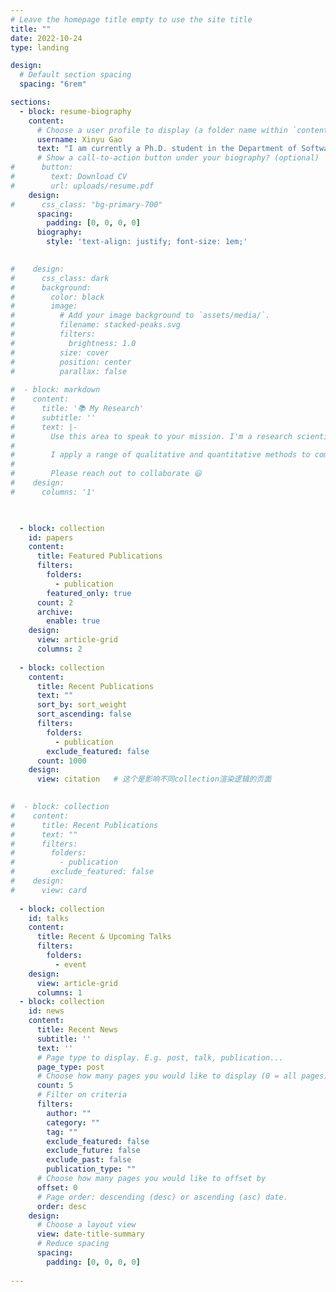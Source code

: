 ```yaml
---
# Leave the homepage title empty to use the site title
title: ""
date: 2022-10-24
type: landing

design:
  # Default section spacing
  spacing: "6rem"

sections:
  - block: resume-biography
    content:
      # Choose a user profile to display (a folder name within `content/authors/`) #
      username: Xinyu Gao
      text: "I am currently a Ph.D. student in the Department of Software Engineering, Nanjing University, advised by Prof. Yang Feng, Zhenyu Chen and Prof. Baowen Xu. My research focuses on reliability assurance of the AI-enabled complex software systems within the field of Software Engineering (SE). Recently, my work has explored testing, analysis, and repair for multi-sensor fusion based perception systems in autonomous driving. My work has been published in top-tier SE venues (e.g., ICSE, FSE, ASE, ISSTA)  and has received a distinguished paper award (FSE '23)."
      # Show a call-to-action button under your biography? (optional)
#      button:
#        text: Download CV
#        url: uploads/resume.pdf
    design:
#      css_class: "bg-primary-700"
      spacing:
        padding: [0, 0, 0, 0]
      biography:
        style: 'text-align: justify; font-size: 1em;'
        

#    design:
#      css_class: dark
#      background:
#        color: black
#        image:
#          # Add your image background to `assets/media/`.
#          filename: stacked-peaks.svg
#          filters:
#            brightness: 1.0
#          size: cover
#          position: center
#          parallax: false
      
#  - block: markdown
#    content:
#      title: '📚 My Research'
#      subtitle: ''
#      text: |-
#        Use this area to speak to your mission. I'm a research scientist in the Moonshot team at DeepMind. I blog about machine learning, deep learning, and moonshots.
#
#        I apply a range of qualitative and quantitative methods to comprehensively investigate the role of science and technology in the economy.
#        
#        Please reach out to collaborate 😃
#    design:
#      columns: '1'
  


  - block: collection
    id: papers
    content:
      title: Featured Publications
      filters:
        folders:
          - publication
        featured_only: true
      count: 2
      archive:
        enable: true
    design:
      view: article-grid
      columns: 2
      
  - block: collection
    content:
      title: Recent Publications
      text: ""
      sort_by: sort_weight
      sort_ascending: false
      filters:
        folders:
          - publication
        exclude_featured: false
      count: 1000
    design:
      view: citation   # 这个是影响不同collection渲染逻辑的页面

      
#  - block: collection
#    content:
#      title: Recent Publications
#      text: ""
#      filters:
#        folders:
#          - publication
#        exclude_featured: false
#    design:
#      view: card 
      
  - block: collection
    id: talks
    content:
      title: Recent & Upcoming Talks
      filters:
        folders:
          - event
    design:
      view: article-grid
      columns: 1
  - block: collection
    id: news
    content:
      title: Recent News
      subtitle: ''
      text: ''
      # Page type to display. E.g. post, talk, publication...
      page_type: post
      # Choose how many pages you would like to display (0 = all pages)
      count: 5
      # Filter on criteria
      filters:
        author: ""
        category: ""
        tag: ""
        exclude_featured: false
        exclude_future: false
        exclude_past: false
        publication_type: ""
      # Choose how many pages you would like to offset by
      offset: 0
      # Page order: descending (desc) or ascending (asc) date.
      order: desc
    design:
      # Choose a layout view
      view: date-title-summary
      # Reduce spacing
      spacing:
        padding: [0, 0, 0, 0]
        
---
```



